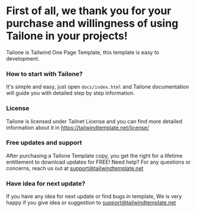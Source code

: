 # First of all, we thank you for your purchase and willingness of using Tailone in your projects! #

Tailone is Tailwind One Page Template, this template is easy to development.

### How to start with Tailone? ###

It's simple and easy, just open `docs/index.html` and Tailone documentation will guide you with detailed step by step information.

### License ###

Tailone is licensed under Tailnet License and you can find more detailed information about it in https://tailwindtemplate.net/license/

### Free updates and support ###

After purchasing a Tailone Template copy, you get the right for a lifetime entitlement to download updates for FREE! Need help? For any questions or concerns, reach us out at support@tailwindtemplate.net

### Have idea for next update? ###

If you have any idea for next update or find bugs in template, We is very happy if you give idea or suggestion to support@tailwindtemplate.net
